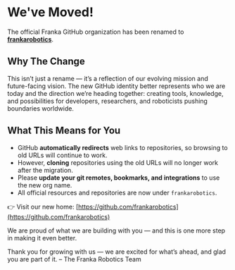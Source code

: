 # We've Moved!

The official Franka GitHub organization has been renamed to [**frankarobotics**](https://github.com/frankarobotics).

## Why The Change
This isn’t just a rename — it’s a reflection of our evolving mission and future-facing vision. The new GitHub identity better represents who we are today and the direction we’re heading together: creating tools, knowledge, and possibilities for developers, researchers, and roboticists pushing boundaries worldwide.

## What This Means for You

- GitHub **automatically redirects** web links to repositories, so browsing to old URLs will continue to work.
- However, **cloning** repositories using the old URLs will no longer work after the migration.
- Please **update your git remotes, bookmarks, and integrations** to use the new org name.
- All official resources and repositories are now under `frankarobotics`.


👉 Visit our new home: [https://github.com/frankarobotics](https://github.com/frankarobotics)

We are proud of what we are building with you — and this is one more step in making it even better.

Thank you for growing with us —  we are excited for what’s ahead, and glad you are part of it.
– The Franka Robotics Team


